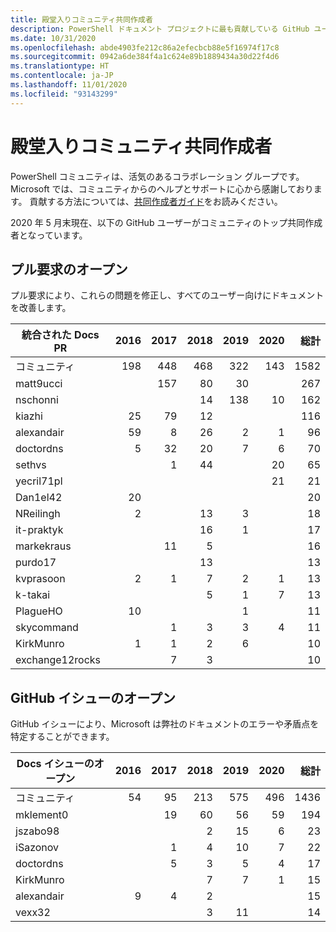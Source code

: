 ```yaml
---
title: 殿堂入りコミュニティ共同作成者
description: PowerShell ドキュメント プロジェクトに最も貢献している GitHub ユーザーの一覧。
ms.date: 10/31/2020
ms.openlocfilehash: abde4903fe212c86a2efecbcb88e5f16974f17c8
ms.sourcegitcommit: 0942a6de384f4a1c624e89b1889434a30d22f4d6
ms.translationtype: HT
ms.contentlocale: ja-JP
ms.lasthandoff: 11/01/2020
ms.locfileid: "93143299"
---
```

# <a name="community-contributor-hall-of-fame"></a>殿堂入りコミュニティ共同作成者

PowerShell コミュニティは、活気のあるコラボレーション グループです。 Microsoft では、コミュニティからのヘルプとサポートに心から感謝しております。 貢献する方法については、[共同作成者ガイド][contrib]をお読みください。

2020 年 5 月末現在、以下の GitHub ユーザーがコミュニティのトップ共同作成者となっています。

## <a name="pull-requests-opened"></a>プル要求のオープン

プル要求により、これらの問題を修正し、すべてのユーザー向けにドキュメントを改善します。

| 統合された Docs PR | 2016 | 2017 | 2018 | 2019 | 2020 | 総計 |
| --------------- | ---: | ---: | ---: | ---: | ---: | ----------: |
| コミュニティ       | 198  | 448  | 468  | 322  | 143  | 1582        |
| matt9ucci       |      | 157  | 80   | 30   |      | 267         |
| nschonni        |      |      | 14   | 138  | 10   | 162         |
| kiazhi          | 25   | 79   | 12   |      |      | 116         |
| alexandair      | 59   | 8    | 26   | 2    | 1    | 96          |
| doctordns       | 5    | 32   | 20   | 7    | 6    | 70          |
| sethvs          |      | 1    | 44   |      | 20   | 65          |
| yecril71pl      |      |      |      |      | 21   | 21          |
| Dan1el42        | 20   |      |      |      |      | 20          |
| NReilingh       | 2    |      | 13   | 3    |      | 18          |
| it-praktyk      |      |      | 16   | 1    |      | 17          |
| markekraus      |      | 11   | 5    |      |      | 16          |
| purdo17         |      |      | 13   |      |      | 13          |
| kvprasoon       | 2    | 1    | 7    | 2    | 1    | 13          |
| k-takai         |      |      | 5    | 1    | 7    | 13          |
| PlagueHO        | 10   |      |      | 1    |      | 11          |
| skycommand      |      | 1    | 3    | 3    | 4    | 11          |
| KirkMunro       | 1    | 1    | 2    | 6    |      | 10          |
| exchange12rocks |      | 7    | 3    |      |      | 10          |

## <a name="github-issues-opened"></a>GitHub イシューのオープン

GitHub イシューにより、Microsoft は弊社のドキュメントのエラーや矛盾点を特定することができます。

| Docs イシューのオープン | 2016 | 2017 | 2018 | 2019 | 2020 | 総計 |
| ------------------ | ---: | ---: | ---: | ---: | ---: | ----------: |
| コミュニティ          |   54 |   95 |  213 |  575 |  496 |        1436 |
| mklement0          |      |   19 |   60 |   56 |   59 |         194 |
| jszabo98           |      |      |    2 |   15 |    6 |          23 |
| iSazonov           |      |    1 |    4 |   10 |    7 |          22 |
| doctordns          |      |    5 |    3 |    5 |    4 |          17 |
| KirkMunro          |      |      |    7 |    7 |    1 |          15 |
| alexandair         |    9 |    4 |    2 |      |      |          15 |
| vexx32             |      |      |    3 |   11 |      |          14 |

<!-- Link references -->
[contrib]: contributing/overview.md
